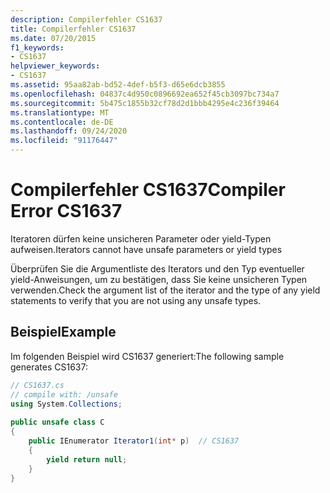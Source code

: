 ```yaml
---
description: Compilerfehler CS1637
title: Compilerfehler CS1637
ms.date: 07/20/2015
f1_keywords:
- CS1637
helpviewer_keywords:
- CS1637
ms.assetid: 95aa82ab-bd52-4def-b5f3-d65e6dcb3855
ms.openlocfilehash: 04837c4d950c0896692ea652f45cb3097bc734a7
ms.sourcegitcommit: 5b475c1855b32cf78d2d1bbb4295e4c236f39464
ms.translationtype: MT
ms.contentlocale: de-DE
ms.lasthandoff: 09/24/2020
ms.locfileid: "91176447"
---
```

# <a name="compiler-error-cs1637"></a><span data-ttu-id="b8f80-103">Compilerfehler CS1637</span><span class="sxs-lookup"><span data-stu-id="b8f80-103">Compiler Error CS1637</span></span>

<span data-ttu-id="b8f80-104">Iteratoren dürfen keine unsicheren Parameter oder yield-Typen aufweisen.</span><span class="sxs-lookup"><span data-stu-id="b8f80-104">Iterators cannot have unsafe parameters or yield types</span></span>  
  
 <span data-ttu-id="b8f80-105">Überprüfen Sie die Argumentliste des Iterators und den Typ eventueller yield-Anweisungen, um zu bestätigen, dass Sie keine unsicheren Typen verwenden.</span><span class="sxs-lookup"><span data-stu-id="b8f80-105">Check the argument list of the iterator and the type of any yield statements to verify that you are not using any unsafe types.</span></span>  
  
## <a name="example"></a><span data-ttu-id="b8f80-106">Beispiel</span><span class="sxs-lookup"><span data-stu-id="b8f80-106">Example</span></span>  

 <span data-ttu-id="b8f80-107">Im folgenden Beispiel wird CS1637 generiert:</span><span class="sxs-lookup"><span data-stu-id="b8f80-107">The following sample generates CS1637:</span></span>  
  
```csharp  
// CS1637.cs  
// compile with: /unsafe  
using System.Collections;  
  
public unsafe class C  
{  
    public IEnumerator Iterator1(int* p)  // CS1637  
    {  
        yield return null;  
    }  
}  
```
